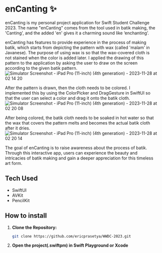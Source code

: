 # enCanting ✨
enCanting is my personal project application for Swift Student Challenge 2023. The name "enCanting" comes from the tool used in batik making, the 'Canting', and the added 'en' gives it a charming sound like ‘enchanting’.

enCanting has features to provide experience in the process of making batik, which starts from depicting the pattern with wax (called 'malam' in Javanese). The purpose of using wax is so that the wax-covered cloth is not stained when the color is added later. I applied the drawing of this pattern to the application by asking the user to draw on the screen according to the given batik pattern. 
![Simulator Screenshot - iPad Pro (11-inch) (4th generation) - 2023-11-28 at 02 14 20](https://github.com/ericprasetya/WWDC-2023/assets/76405059/34539438-304a-479a-b1c5-0c496f056ee6)

After the pattern is drawn, then the cloth needs to be colored. I implemented this by using the ColorPicker and DragGesture in SwiftUI so that the user can select a color and drag it onto the batik cloth.
![Simulator Screenshot - iPad Pro (11-inch) (4th generation) - 2023-11-28 at 02 20 08](https://github.com/ericprasetya/WWDC-2023/assets/76405059/c14ba15b-7f04-494c-99c0-2566c98a71fd)

After being colored, the batik cloth needs to be soaked in hot water so that the wax that covers the pattern melts and becomes the actual batik cloth after it dries.
![Simulator Screenshot - iPad Pro (11-inch) (4th generation) - 2023-11-28 at 02 20 14](https://github.com/ericprasetya/WWDC-2023/assets/76405059/7e1c06e6-d1b0-49cc-bebc-6606fe9ce622)

The goal of enCanting is to raise awareness about the process of batik. Through this interactive app, users can experience the beauty and intricacies of batik making and gain a deeper appreciation for this timeless art form.

## Tech Used
- SwiftUI
- AVKit
- PencilKit

## How to install
1. **Clone the Repository:**

   ```bash
   git clone https://github.com/ericprasetya/WWDC-2023.git

2. **Open the project(.swiftpm) in Swift Playground or Xcode**
